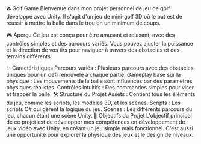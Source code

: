 ⛳ Golf Game
Bienvenue dans mon projet personnel de jeu de golf développé avec Unity. Il s'agit d'un jeu de mini-golf 3D où le but est de réussir à mettre la balle dans le trou en un minimum de coups.

🎮 Aperçu
Ce jeu est conçu pour être amusant et relaxant, avec des contrôles simples et des parcours variés. Vous pouvez ajuster la puissance et la direction de vos tirs pour naviguer à travers des obstacles et des terrains différents.

✨ Caractéristiques
Parcours variés : Plusieurs parcours avec des obstacles uniques pour un défi renouvelé à chaque partie.
Gameplay basé sur la physique : Les mouvements de la balle sont influencés par des paramètres physiques réalistes.
Contrôles intuitifs : Des commandes simples pour viser et frapper la balle.
🛠️ Structure du Projet
Assets : Contient tous les éléments du jeu, comme les scripts, les modèles 3D, et les scènes.
Scripts : Les scripts C# qui gèrent la logique du jeu.
Scenes : Les différents parcours du jeu, chacun étant une scène Unity.
🎯 Objectifs du Projet
L'objectif principal de ce projet est de développer mes compétences en développement de jeux vidéo avec Unity, en créant un jeu simple mais fonctionnel. C'est aussi une opportunité pour explorer la physique des jeux et le design de niveaux.

